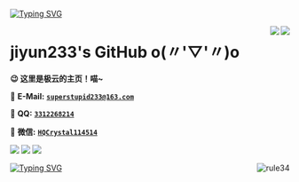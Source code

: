 [![Typing SVG](https://readme-typing-svg.herokuapp.com?font=Fira+Code&size=45&pause=1000&color=388AF7&vCenter=true&width=665&height=85&lines=jiyun233%E3%81%AF%E3%81%A8%E3%81%A6%E3%82%82%E5%8F%AF%E6%84%9B%E3%81%84%E3%81%A7%E3%81%99%EF%BC%81)](https://git.io/typing-svg)


<a herf="#">
  <img align="right" src="https://github-readme-stats.vercel.app/api/top-langs/?username=jiyun233&layout=compact" />
</a>

<a href="#">
  <img align="right" src="https://github-readme-stats.vercel.app/api?username=jiyun233&count_private=true&show_icons=true&bg_color=FFFFFF" />
</a>



# jiyun233's GitHub o(〃'▽'〃)o

**😉 这里是极云的主页！喵~**

📧 **E-Mail:** [**`superstupid233@163.com`**](mailto:superstupid233@163.com)

🐧 **QQ:** [**`3312268214`**](tencent://message/?uin=3312268214&Site=&Menu=yes)

💬 **微信:** [**`HQCrystal114514`**](tencent://message/?uin=3312268214&Site=&Menu=yes)

<p>
<a href="https://space.bilibili.com/245830927"><img src="https://img.shields.io/static/v1?label=Space&message=Bilibili&color=blue"/></a>
<a href="https://github.com/jiyun233/NyaEvent"><img src="https://img.shields.io/github/last-commit/jiyun233/NyaEvent"/></a>
<a href="https://github.com/jiyun233/CubeBase"><img src="https://img.shields.io/github/commit-activity/y/jiyun233/CubeBase"/></a>
</p>

<a href="https://git.io/typing-svg">
  <img src="https://readme-typing-svg.demolab.com?font=Microsoft+YaHei&size=16&duration=1&pause=1000&color=1D88F7&random=false&width=435&lines=%E5%92%B1%E7%9A%84%E4%B8%BB%E9%A1%B5%E5%B7%B2%E7%BB%8F%E8%A2%AB%E8%AE%BF%E9%97%AE%E4%BA%86%E8%BF%99%E4%B9%88%E5%A4%9A%E6%AC%A1%E4%BA%86%E5%91%A2%7C%EF%BD%A5%CF%89%EF%BD%A5%EF%BD%80)" alt="Typing SVG" />
</a>

<a href="#">
  <img align="right" src="https://count.getloli.com/get/@jiyun233" alt="rule34" />
</a>


